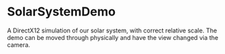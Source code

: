 # SolarSystemDemo
 A DirectX12 simulation of our solar system, with correct relative scale. The demo can be moved through physically and have the view changed via the camera.

